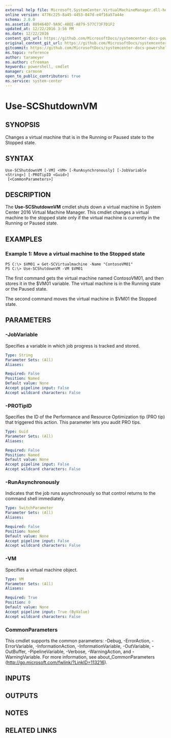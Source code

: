 ```yaml
---
external help file: Microsoft.SystemCenter.VirtualMachineManager.dll-help.xml
online version: 4776c225-8a45-4453-847d-e4f16a57a44e
schema: 2.0.0
ms.assetid: 889464D7-9A9C-48EE-A879-577C73F7D1F2
updated_at: 12/22/2016 3:56 PM
ms.date: 12/22/2016
content_git_url: https://github.com/MicrosoftDocs/systemcenter-docs-powershell/blob/master/systemcenter-cmdlets/SystemCenter2016/VirtualMachineManager/vlatest/Use-SCShutdownVM.md
original_content_git_url: https://github.com/MicrosoftDocs/systemcenter-docs-powershell/blob/master/systemcenter-cmdlets/SystemCenter2016/VirtualMachineManager/vlatest/Use-SCShutdownVM.md
gitcommit: https://github.com/MicrosoftDocs/systemcenter-docs-powershell/blob/96e5647587661652225fbdd2c797cd4d59d542bc/systemcenter-cmdlets/SystemCenter2016/VirtualMachineManager/vlatest/Use-SCShutdownVM.md
ms.topic: reference
author: tarameyer
ms.author: cfreeman
keywords: powershell, cmdlet
manager: carmonm
open_to_public_contributors: true
ms.service: system-center
---
```


# Use-SCShutdownVM

## SYNOPSIS
Changes a virtual machine that is in the Running or Paused state to the Stopped state.

## SYNTAX

```
Use-SCShutdownVM [-VM] <VM> [-RunAsynchronously] [-JobVariable <String>] [-PROTipID <Guid>]
 [<CommonParameters>]
```

## DESCRIPTION
The **Use-SCShutdownVM** cmdlet shuts down a virtual machine in System Center 2016 Virtual Machine Manager.
This cmdlet changes a virtual machine to the stopped state only if the virtual machine is currently in the Running or Paused state.

## EXAMPLES

### Example 1: Move a virtual machine to the Stopped state
```
PS C:\> $VM01 = Get-SCVirtualmachine -Name "ContosoVM01" 
PS C:\> Use-SCShutdownVM -VM $VM01
```

The first command gets the virtual machine named ContosoVM01, and then stores it in the $VM01 variable.
The virtual machine is in the Running state or the Paused state.

The second command moves the virtual machine in $VM01 the Stopped state.

## PARAMETERS

### -JobVariable
Specifies a variable in which job progress is tracked and stored.

```yaml
Type: String
Parameter Sets: (All)
Aliases: 

Required: False
Position: Named
Default value: None
Accept pipeline input: False
Accept wildcard characters: False
```

### -PROTipID
Specifies the ID of the Performance and Resource Optimization tip (PRO tip) that triggered this action.
This parameter lets you audit PRO tips.

```yaml
Type: Guid
Parameter Sets: (All)
Aliases: 

Required: False
Position: Named
Default value: None
Accept pipeline input: False
Accept wildcard characters: False
```

### -RunAsynchronously
Indicates that the job runs asynchronously so that control returns to the command shell immediately.

```yaml
Type: SwitchParameter
Parameter Sets: (All)
Aliases: 

Required: False
Position: Named
Default value: None
Accept pipeline input: False
Accept wildcard characters: False
```

### -VM
Specifies a virtual machine object.

```yaml
Type: VM
Parameter Sets: (All)
Aliases: 

Required: True
Position: 0
Default value: None
Accept pipeline input: True (ByValue)
Accept wildcard characters: False
```

### CommonParameters
This cmdlet supports the common parameters: -Debug, -ErrorAction, -ErrorVariable, -InformationAction, -InformationVariable, -OutVariable, -OutBuffer, -PipelineVariable, -Verbose, -WarningAction, and -WarningVariable. For more information, see about_CommonParameters (http://go.microsoft.com/fwlink/?LinkID=113216).

## INPUTS

## OUTPUTS

## NOTES

## RELATED LINKS

